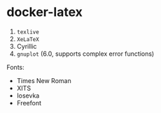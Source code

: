 # docker-latex

1. `texlive`
1. `XeLaTeX`
1. Cyrillic
1. `gnuplot` (6.0, supports complex error functions)

Fonts:
- Times New Roman
- XITS
- Iosevka
- Freefont
